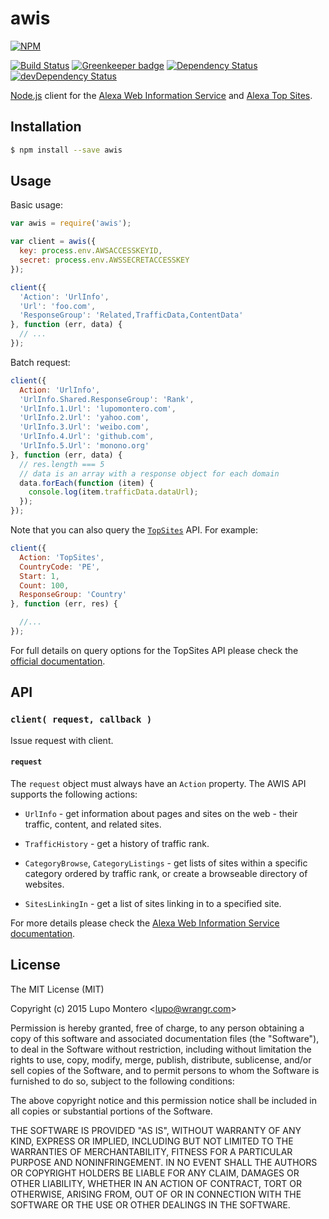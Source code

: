 # awis

[![NPM](https://nodei.co/npm/awis.png?compact=true)](https://nodei.co/npm/awis/)

[![Build Status](https://secure.travis-ci.org/wrangr/awis.png)](http://travis-ci.org/wrangr/awis)
[![Greenkeeper badge](https://badges.greenkeeper.io/wrangr/awis.svg)](https://greenkeeper.io/)
[![Dependency Status](https://david-dm.org/wrangr/awis.png)](https://david-dm.org/wrangr/awis)
[![devDependency Status](https://david-dm.org/wrangr/awis/dev-status.png)](https://david-dm.org/wrangr/awis#info=devDependencies)

[Node.js](http://nodejs.org/) client for the [Alexa Web Information
Service](http://aws.amazon.com/awis/) and
[Alexa Top Sites](https://aws.amazon.com/alexa-top-sites/).

## Installation

```sh
$ npm install --save awis
```

## Usage

Basic usage:

```javascript
var awis = require('awis');

var client = awis({
  key: process.env.AWSACCESSKEYID,
  secret: process.env.AWSSECRETACCESSKEY
});

client({
  'Action': 'UrlInfo',
  'Url': 'foo.com',
  'ResponseGroup': 'Related,TrafficData,ContentData'
}, function (err, data) {
  // ...
});
```

Batch request:

```js
client({
  Action: 'UrlInfo',
  'UrlInfo.Shared.ResponseGroup': 'Rank',
  'UrlInfo.1.Url': 'lupomontero.com',
  'UrlInfo.2.Url': 'yahoo.com',
  'UrlInfo.3.Url': 'weibo.com',
  'UrlInfo.4.Url': 'github.com',
  'UrlInfo.5.Url': 'monono.org'
}, function (err, data) {
  // res.length === 5
  // data is an array with a response object for each domain
  data.forEach(function (item) {
    console.log(item.trafficData.dataUrl);
  });
});
```

Note that you can also query the
[`TopSites`](https://aws.amazon.com/alexa-top-sites/) API. For example:

```js
client({
  Action: 'TopSites',
  CountryCode: 'PE',
  Start: 1,
  Count: 100,
  ResponseGroup: 'Country'
}, function (err, res) {

  //...
});
```

For full details on query options for the TopSites API please check the
[official documentation](https://aws.amazon.com/alexa-top-sites/).

## API

### `client( request, callback )`

Issue request with client.

#### `request`

The `request` object must always have an `Action` property. The AWIS API
supports the following actions:

* `UrlInfo` - get information about pages and sites on the web - their traffic,
content, and related sites.

* `TrafficHistory` - get a history of traffic rank.

* `CategoryBrowse`, `CategoryListings` - get lists of sites within a specific
category ordered by traffic rank, or create a browseable directory of websites.

* `SitesLinkingIn` - get a list of sites linking in to a specified site.

For more details please check the [Alexa Web Information Service
documentation](http://docs.aws.amazon.com/AlexaWebInfoService/latest/).

## License

The MIT License (MIT)

Copyright (c) 2015 Lupo Montero &lt;lupo@wrangr.com&gt;

Permission is hereby granted, free of charge, to any person obtaining a copy
of this software and associated documentation files (the "Software"), to deal
in the Software without restriction, including without limitation the rights
to use, copy, modify, merge, publish, distribute, sublicense, and/or sell
copies of the Software, and to permit persons to whom the Software is
furnished to do so, subject to the following conditions:

The above copyright notice and this permission notice shall be included in
all copies or substantial portions of the Software.

THE SOFTWARE IS PROVIDED "AS IS", WITHOUT WARRANTY OF ANY KIND, EXPRESS OR
IMPLIED, INCLUDING BUT NOT LIMITED TO THE WARRANTIES OF MERCHANTABILITY,
FITNESS FOR A PARTICULAR PURPOSE AND NONINFRINGEMENT. IN NO EVENT SHALL THE
AUTHORS OR COPYRIGHT HOLDERS BE LIABLE FOR ANY CLAIM, DAMAGES OR OTHER
LIABILITY, WHETHER IN AN ACTION OF CONTRACT, TORT OR OTHERWISE, ARISING FROM,
OUT OF OR IN CONNECTION WITH THE SOFTWARE OR THE USE OR OTHER DEALINGS IN
THE SOFTWARE.
